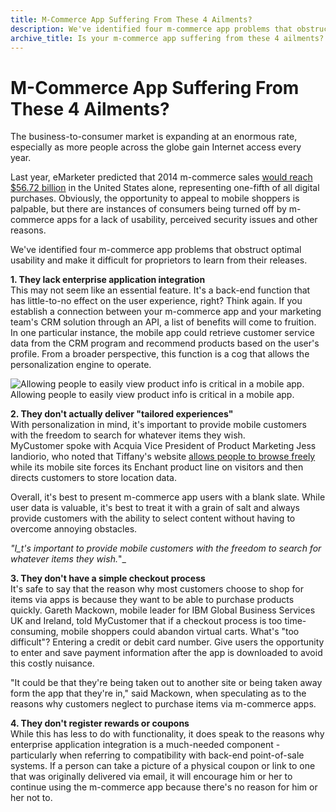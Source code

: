 ```yaml
---
title: M-Commerce App Suffering From These 4 Ailments?
description: We've identified four m-commerce app problems that obstruct optimal usability and make it difficult for proprietors to learn from their releases.
archive_title: Is your m-commerce app suffering from these 4 ailments?
---
```


# M-Commerce App Suffering From These 4 Ailments?

The business-to-consumer market is expanding at an enormous rate, especially as more people across the globe gain Internet access every year. 

Last year, eMarketer predicted that 2014 m-commerce sales [would reach $56.72 billion](http://www.smartinsights.com/mobile-marketing/mobile-commerce/mobile-commerce-opportunities-challenges/) in the United States alone, representing one-fifth of all digital purchases. Obviously, the opportunity to appeal to mobile shoppers is palpable, but there are instances of consumers being turned off by m-commerce apps for a lack of usability, perceived security issues and other reasons.

We've identified four m-commerce app problems that obstruct optimal usability and make it difficult for proprietors to learn from their releases. 

**1\. They lack enterprise application integration**  
This may not seem like an essential feature. It's a back-end function that has little-to-no effect on the user experience, right? Think again. If you establish a connection between your m-commerce app and your marketing team's CRM solution through an API, a list of benefits will come to fruition. In one particular instance, the mobile app could retrieve customer service data from the CRM program and recommend products based on the user's profile. From a broader perspective, this function is a cog that allows the personalization engine to operate. 

![Allowing people to easily view product info is critical in a mobile app. ](http://pictures.brafton.com/x_0_0_0_14067704_800.jpg)Allowing people to easily view product info is critical in a mobile app.

**2\. They don't actually deliver "tailored experiences"**  
With personalization in mind, it's important to provide mobile customers with the freedom to search for whatever items they wish. MyCustomer spoke with Acquia Vice President of Product Marketing Jess Iandiorio, who noted that Tiffany's website [allows people to browse freely](http://www.mycustomer.com/feature/technology/mcommerce-emergency-seven-reasons-why-mobile-commerce-goes-wrong/167866) while its mobile site forces its Enchant product line on visitors and then directs customers to store location data. 

Overall, it's best to present m-commerce app users with a blank slate. While user data is valuable, it's best to treat it with a grain of salt and always provide customers with the ability to select content without having to overcome annoying obstacles. 

_"I_t's important to provide mobile customers with the freedom to search for whatever items they wish._"_

**3\. They don't have a simple checkout process**  
It's safe to say that the reason why most customers choose to shop for items via apps is because they want to be able to purchase products quickly. Gareth Mackown, mobile leader for IBM Global Business Services UK and Ireland, told MyCustomer that if a checkout process is too time-consuming, mobile shoppers could abandon virtual carts. What's "too difficult"? Entering a credit or debit card number. Give users the opportunity to enter and save payment information after the app is downloaded to avoid this costly nuisance. 

"It could be that they're being taken out to another site or being taken away form the app that they're in," said Mackown, when speculating as to the reasons why customers neglect to purchase items via m-commerce apps. 

**4\. They don't register rewards or coupons**  
While this has less to do with functionality, it does speak to the reasons why enterprise application integration is a much-needed component - particularly when referring to compatibility with back-end point-of-sale systems. If a person can take a picture of a physical coupon or link to one that was originally delivered via email, it will encourage him or her to continue using the m-commerce app because there's no reason for him or her not to.

